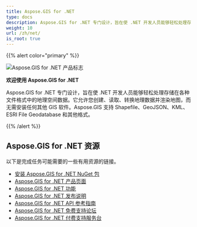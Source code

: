 ```yaml
---
title: Aspose.GIS for .NET
type: docs
description: Aspose.GIS for .NET 专门设计，旨在使 .NET 开发人员能够轻松处理存储在各种文件格式中的地理空间数据。它允许您创建、读取、转换地理数据并渲染地图，而无需安装任何其他 GIS 软件。
weight: 10
url: /zh/net/
is_root: true
---
```


{{% alert color="primary" %}}

![Aspose.GIS for .NET 产品标志](home_1.png)

**欢迎使用 Aspose.GIS for .NET**

Aspose.GIS for .NET 专门设计，旨在使 .NET 开发人员能够轻松处理存储在各种文件格式中的地理空间数据。它允许您创建、读取、转换地理数据并渲染地图，而无需安装任何其他 GIS 软件。Aspose.GIS 支持 Shapefile、GeoJSON、KML、ESRI File Geodatabase 和其他格式。

{{% /alert %}}

## **Aspose.GIS for .NET 资源**

以下是完成任务可能需要的一些有用资源的链接。

- [安装 Aspose.GIS for .NET NuGet 包](https://www.nuget.org/packages/Aspose.GIS/)
- [Aspose.GIS for .NET 产品页面](https://products.aspose.com/gis/net/)
- [Aspose.GIS for .NET 功能](/zh/gis/net/features/)
- [Aspose.GIS for .NET 发布说明](https://releases.aspose.com/gis/net/release-notes/)
- [Aspose.GIS for .NET API 参考指南](https://reference.aspose.com/gis/net)
- [Aspose.GIS for .NET 免费支持论坛](https://forum.aspose.com/c/gis/33)
- [Aspose.GIS for .NET 付费支持服务台](https://helpdesk.aspose.com/)

